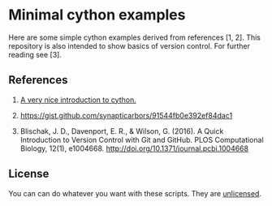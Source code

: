 # Minimal cython examples
Here are some simple cython examples derived from references [1, 2]. This repository is also intended to show basics of version control. For further reading see [3].

## References
1. [A very nice introduction to cython.](https://nbviewer.jupyter.org/github/rasbt/One-Python-benchmark-per-day/blob/master/ipython_nbs/day10_fortran_lstsqr.ipynb)

2. <https://gist.github.com/synapticarbors/91544fb0e392ef84dac1>

3. Blischak, J. D., Davenport, E. R., & Wilson, G. (2016). A Quick Introduction to Version Control with Git and GitHub. PLOS Computational Biology, 12(1), e1004668. <http://doi.org/10.1371/journal.pcbi.1004668>

## License
You can can do whatever you want with these scripts. They are [unlicensed](LICENSE).

